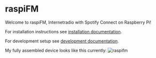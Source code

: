 # raspiFM
Welcome to raspiFM, Internetradio with Spotify Connect on Raspberry Pi!

For installation instructions see [installation documentation](/docs/Install.md).

For development setup see [development documentation](/docs/Development.md).

My fully assembled device looks like this currently:
![raspifm](https://i.imgur.com/ZmupOXx.jpg "raspiFM")